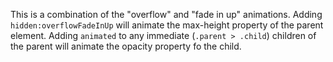 This is a combination of the "overflow" and "fade in up" animations. Adding `hidden:overflowFadeInUp` will animate the max-height property of the parent element. Adding `animated` to any immediate (`.parent > .child`) children of the parent will animate the opacity property fo the child.